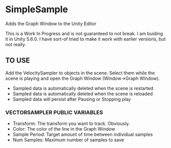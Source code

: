 # SimpleSample
Adds the Graph Window to the Unity Editor

This is a Work In Progress and is not guaranteed to not break.
I am buiding it in Unity 5.6.0. I have sort-of tried to make it work with earlier versions, but not really.

## TO USE

Add the VelocitySampler to objects in the scene. Select them while the scene is playing and open the Graph Window (Window->Graph Window).

* Sampled data is automatically deleted when the scene is restarted
* Sampled data is automatically deleted when the scene is reloaded
* Sampled data will persist after Pausing or Stopping play

### VECTORSAMPLER PUBLIC VARIABLES
* Transform: The transform you want to track. Obviously.
* Color: The color of the line in the Graph Window
* Sample Period: Target amount of time between individual samples
* Num Samples: Maximum number of samples to save
